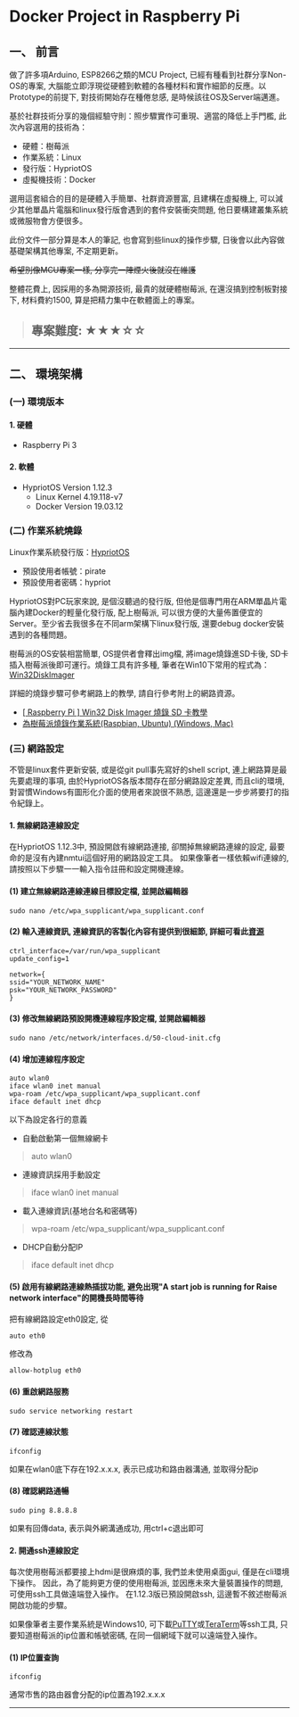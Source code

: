 # Docker Project in Raspberry Pi


## 一、 前言

做了許多項Arduino, ESP8266之類的MCU Project, 已經有種看到社群分享Non-OS的專案, 大腦能立即浮現從硬體到軟體的各種材料和實作細節的反應。以Prototype的前提下, 對技術開始存在種倦怠感, 是時候該往OS及Server端邁進。

基於社群技術分享的幾個經驗守則：照步驟實作可重現、適當的降低上手門檻, 此次內容選用的技術為：

+ 硬體：樹莓派
+ 作業系統：Linux
+ 發行版：HypriotOS
+ 虛擬機技術：Docker

選用這套組合的目的是硬體入手簡單、社群資源豐富, 且建構在虛擬機上, 可以減少其他單晶片電腦和linux發行版會遇到的套件安裝衝突問題, 他日要構建叢集系統或微服物會方便很多。

此份文件一部分算是本人的筆記, 也會寫到些linux的操作步驟, 日後會以此內容做基礎架構其他專案, 不定期更新。

~~希望別像MCU專案一樣, 分享完一陣煙火後就沒在維護~~

整體花費上, 因採用的多為開源技術, 最貴的就硬體樹莓派, 在還沒搞到控制板對接下, 材料費約1500, 算是把精力集中在軟體面上的專案。

>## 專案難度: ★★★☆☆

---

## 二、 環境架構

### (一) 環境版本

#### 1. 硬體
+ Raspberry Pi 3

#### 2. 軟體
+ HypriotOS Version 1.12.3
    + Linux Kernel 4.19.118-v7
    + Docker Version 19.03.12

### (二) 作業系統燒錄

Linux作業系統發行版：[HypriotOS]
+ 預設使用者帳號：pirate
+ 預設使用者密碼：hypriot

HypriotOS對PC玩家來說, 是個沒聽過的發行版, 但他是個專門用在ARM單晶片電腦內建Docker的輕量化發行版, 配上樹莓派, 可以很方便的大量佈置便宜的Server。至少省去我很多在不同arm架構下linux發行版, 還要debug docker安裝遇到的各種問題。

樹莓派的OS安裝相當簡單, OS提供者會釋出img檔, 將image燒錄進SD卡後, SD卡插入樹莓派後即可運行。燒錄工具有許多種, 筆者在Win10下常用的程式為：[Win32DiskImager]

[HypriotOS]: https://blog.hypriot.com/
[Win32DiskImager]: https://sourceforge.net/projects/win32diskimager/

詳細的燒錄步驟可參考網路上的教學, 請自行參考附上的網路資源。

+ [[ Raspberry Pi ] Win32 Disk Imager 燒錄 SD 卡教學](https://oranwind.org/-raspberry-pi-win32-disk-imager-shao-lu-sd-qia-jiao-xue/)
+ [為樹莓派燒錄作業系統(Raspbian, Ubuntu) (Windows, Mac)](https://medium.com/@bob910078/%E7%82%BA%E6%A8%B9%E8%8E%93%E6%B4%BE%E7%87%92%E9%8C%84%E4%BD%9C%E6%A5%AD%E7%B3%BB%E7%B5%B1-raspbian-ubuntu-windows-mac-5a8fcc0abdd1)

### (三) 網路設定

不管是linux套件更新安裝, 或是從git pull事先寫好的shell script, 連上網路算是最先要處理的事項, 由於HypriotOS各版本間存在部分網路設定差異, 而且cli的環境, 對習慣Windows有圖形化介面的使用者來說很不熟悉, 這邊還是一步步將要打的指令紀錄上。

#### 1. 無線網路連線設定
在HypriotOS 1.12.3中, 預設開啟有線網路連接, 卻關掉無線網路連線的設定, 最要命的是沒有內建nmtui這個好用的網路設定工具。 如果像筆者一樣依賴wifi連線的, 請按照以下步驟一一輸入指令註冊和設定開機連線。

#### (1) 建立無線網路連線連線目標設定檔, 並開啟編輯器
```shell
sudo nano /etc/wpa_supplicant/wpa_supplicant.conf
```

#### (2) 輸入連線資訊, 連線資訊的客製化內容有提供到很細節, 詳細可看此[資源](https://w1.fi/cgit/hostap/plain/wpa_supplicant/wpa_supplicant.conf)
```shell
ctrl_interface=/var/run/wpa_supplicant
update_config=1

network={
ssid="YOUR_NETWORK_NAME"
psk="YOUR_NETWORK_PASSWORD"
}
```

#### (3) 修改無線網路預設開機連線程序設定檔, 並開啟編輯器
```shell
sudo nano /etc/network/interfaces.d/50-cloud-init.cfg
```

#### (4) 增加連線程序設定
```shell
auto wlan0
iface wlan0 inet manual
wpa-roam /etc/wpa_supplicant/wpa_supplicant.conf
iface default inet dhcp
```
以下為設定各行的意義

+ 自動啟動第一個無線網卡
> auto wlan0
+ 連線資訊採用手動設定
> iface wlan0 inet manual
+ 載入連線資訊(基地台名和密碼等)
> wpa-roam /etc/wpa_supplicant/wpa_supplicant.conf
+ DHCP自動分配IP
> iface default inet dhcp

#### (5) 啟用有線網路連線熱插拔功能, 避免出現"A start job is running for Raise network interface"的開機長時間等待
把有線網路設定eth0設定, 從
```shell
auto eth0
```
修改為
```shell
allow-hotplug eth0
```

#### (6) 重啟網路服務
```shell
sudo service networking restart
```

#### (7) 確認連線狀態
```shell
ifconfig
```
如果在wlan0底下存在192.x.x.x, 表示已成功和路由器溝通, 並取得分配ip

#### (8) 確認網路通暢
```shell
sudo ping 8.8.8.8
```
如果有回傳data, 表示與外網溝通成功, 用ctrl+c退出即可

#### 2. 開通ssh連線設定
每次使用樹莓派都要接上hdmi是很麻煩的事, 我們並未使用桌面gui, 僅是在cli環境下操作。 因此，為了能夠更方便的使用樹莓派, 並因應未來大量裝置操作的問題, 可使用ssh工具做遠端登入操作。 在1.12.3版已預設開啟ssh, 這邊暫不敘述樹莓派開啟功能的步驟。

如果像筆者主要作業系統是Windows10, 可下載[PuTTY]或[TeraTerm]等ssh工具, 只要知道樹莓派的ip位置和帳號密碼, 在同一個網域下就可以遠端登入操作。

[PuTTY]: https://www.putty.org/
[TeraTerm]: https://ttssh2.osdn.jp/index.html.en

#### (1) IP位置查詢
```shell
ifconfig
```
通常市售的路由器會分配的ip位置為192.x.x.x

---

